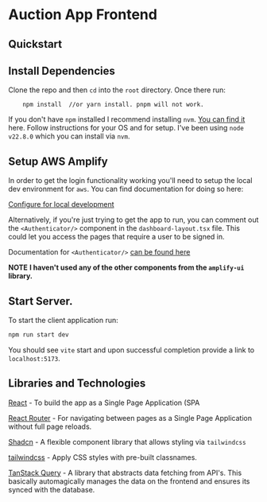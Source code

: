 # Auction App Frontend

## Quickstart

## Install Dependencies

Clone the repo and then `cd` into the `root` directory. Once there run:

```shell
    npm install  //or yarn install. pnpm will not work.
```

If you don't have `npm` installed I recommend installing `nvm`. [You can find
it](https://github.com/nvm-sh/nvm) here. Follow instructions for your OS and for
setup. I've been using `node v22.8.0` which you can install via `nvm`.

## Setup AWS Amplify

In order to get the login functionality working you'll need to setup the local
dev environment for `aws`. You can find documentation for doing so here:

[Configure for local development](https://docs.amplify.aws/react/start/account-setup/)

Alternatively, if you're just trying to get the app to run, you can comment out
the `<Authenticator/>` component in the `dashboard-layout.tsx` file. This could
let you access the pages that require a user to be signed in.

Documentation for `<Authenticator/>` [can be found here](https://ui.docs.amplify.aws/react/connected-components/authenticator)

**NOTE**
**I haven't used any of the other components from the `amplify-ui`
library.**

## Start Server.

To start the client application run:

```bash
npm run start dev
```

You should see `vite` start and upon successful completion provide a link to
`localhost:5173`.

## Libraries and Technologies

[React](https://react.dev/) - To build the app as a Single Page Application (SPA

[React Router](https://reactrouter.com/en/main) - For navigating between pages as a Single Page Application without full page reloads.

[Shadcn](https://ui.shadcn.com/) - A flexible component library that allows styling via `tailwindcss`

[tailwindcss](https://tailwindcss.com/) - Apply CSS styles with pre-built classnames.

[TanStack Query](https://tanstack.com/query/latest) - A library that abstracts
data fetching from API's. This basically automagically manages the data on the
frontend and ensures its synced with the database.
